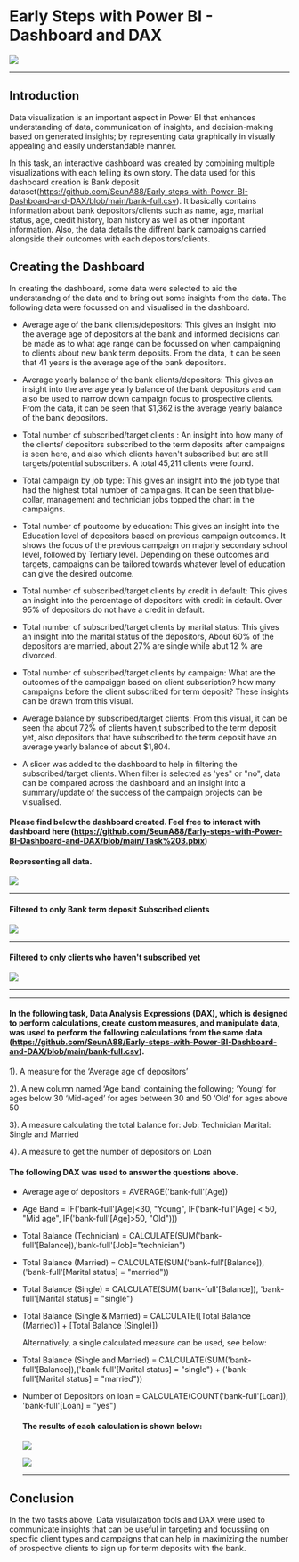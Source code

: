 # Early Steps with Power BI - Dashboard and DAX

![](dax1.jpg)

---

## Introduction

Data visualization is an important aspect in Power BI that enhances understanding of data, communication of insights, and decision-making based on generated insights; by representing data graphically in visually appealing and easily understandable manner. 

In this task, an interactive dashboard was created by combining multiple visualizations with each telling its own story. The data used for this dashboard creation is Bank deposit dataset(https://github.com/SeunA88/Early-steps-with-Power-BI-Dashboard-and-DAX/blob/main/bank-full.csv). It basically contains information about bank depositors/clients such as name, age, marital status, age, credit history, loan history as well as other inportant information. Also, the  data details the diffrent bank campaigns carried alongside their outcomes with each depositors/clients.

## Creating the Dashboard

In creating the dashboard, some data were selected to aid the understandng of the data and to bring out some insights from the data. The following data were focussed on and visualised in the dashboard. 

- Average age of the bank clients/depositors: This gives an insight into the average age of depositors at the bank and informed decisions can be made as to what age range can be focussed on when campaigning to clients about new bank term deposits. From the data, it can be seen that 41 years is the average age of the bank depositors.
  
- Average yearly balance of the bank clients/depositors: This gives an insight into the average yearly balance of the bank depositors and can also be used to narrow down campaign focus to prospective clients. From the data, it can be seen that $1,362 is the average yearly balance of the bank depositors.
  
- Total number of subscribed/target clients : An insight into how many of the clients/ depositors subscribed to the term deposits after campaigns is seen here, and also which clients haven't subscribed but are still targets/potential subscribers. A total 45,211 clients were found.
    
- Total campaign by job type: This gives an insight into the job type that had the highest total number of campaigns. It can be seen that blue-collar, management and technician jobs topped the chart in the campaigns.
  
- Total number of poutcome by education: This gives an insight into the Education level of depositors based on previous campaign outcomes. It shows the focus of the previous campaign on majorly secondary school level, followed by Tertiary level.  Depending on these outcomes and targets, campaigns can be tailored towards whatever level of education can give the desired outcome.
  
- Total number of subscribed/target clients by credit in default: This gives an insight into the percentage of depositors with credit in default. Over 95% of depositors do not have a credit in default.
  
- Total number of subscribed/target clients by marital status: This gives an insight into the marital status of the depositors, About 60% of the depositors are married, about 27% are single while abut 12 % are divorced.
  
- Total number of subscribed/target clients by campaign: What are the outcomes of the campaiggn based on client subscription? how many campaigns before the client subscribed for term deposit? These insights can be drawn from this visual.
  
- Average balance by subscribed/target clients: From this visual, it can be seen tha about 72% of clients haven,t subscribed to the term deposit yet, also depositors that have subscribed to the term deposit have an average yearly balance of about $1,804.
  
- A slicer was added to the dashboard to help in filtering the subscribed/target clients. When filter is selected as 'yes" or "no", data can be compared across the dashboard and an insight into a summary/update of the success of the campaign projects can be visualised.

#### Please find below the dashboard created. Feel free to interact with dashboard here (https://github.com/SeunA88/Early-steps-with-Power-BI-Dashboard-and-DAX/blob/main/Task%203.pbix)

#### Representing all data.

![](Task3_dashboard.png)

---

#### Filtered to only Bank term deposit Subscribed clients

![](c.png)

---

#### Filtered to only clients who haven't subscribed yet

![](d.png)

---

---

#### In the following task, Data Analysis Expressions (DAX), which is designed to perform calculations, create custom measures, and manipulate data, was used to perform the following calculations from the same data (https://github.com/SeunA88/Early-steps-with-Power-BI-Dashboard-and-DAX/blob/main/bank-full.csv).

1). A measure for the ‘Average age of depositors’

2). A new column named ‘Age band’ containing the following;
    ‘Young’ for ages below 30
     ‘Mid-aged’ for ages between 30 and 50
     ‘Old’ for ages above 50
     
3). A measure calculating the total balance for:
    Job: Technician
    Marital: Single and Married
    
4). A measure to get the number of depositors on Loan


#### The following DAX was used to answer the questions above.

- Average age of depositors = AVERAGE('bank-full'[Age])

- Age Band = IF('bank-full'[Age]<30, "Young", IF('bank-full'[Age] < 50, "Mid age", IF('bank-full'[Age]>50, "Old")))
  
- Total Balance (Technician) = CALCULATE(SUM('bank-full'[Balance]),'bank-full'[Job]="technician")
 
- Total Balance (Married) = CALCULATE(SUM('bank-full'[Balance]), ('bank-full'[Marital status] = "married"))

- Total Balance (Single) = CALCULATE(SUM('bank-full'[Balance]), 'bank-full'[Marital status] = "single")

- Total Balance (Single & Married) = CALCULATE([Total Balance (Married)] + [Total Balance (Single)])
  
  Alternatively, a single calculated measure can be used, see below:
  
- Total Balance (Single and Married) = CALCULATE(SUM('bank-full'[Balance]),('bank-full'[Marital status] = "single") + ('bank-full'[Marital status] = "married"))

- Number of Depositors on loan = CALCULATE(COUNT('bank-full'[Loan]), 'bank-full'[Loan] = "yes")
  

  #### The results of each calculation is shown below:

  ![](1a.png)

  ![](Task4_reportview.png)

  ---

## Conclusion
In the two tasks above, Data visulaization tools and DAX were used to communicate insights that can be useful in targeting and focussiing on specific client types and campaigns that can help in maximizing the number of prospective clients to sign up for term deposits with the bank.

